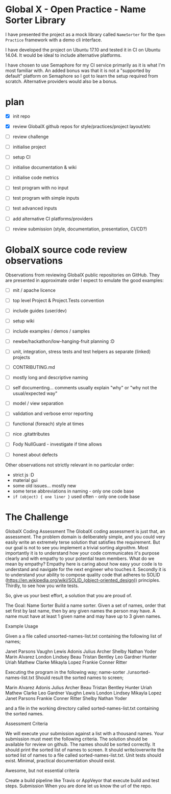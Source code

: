 

# Global X - Open Practice - Name Sorter Library

I have presented the project as a mock library called ```NameSorter``` for the ```Open Practice``` framework with a demo cli interface.

I have developed the project on Ubuntu 17.10 and tested it in CI on Ubuntu 14.04. It would be ideal to include alternative platforms.

I have chosen to use Semaphore for my CI service primarily as it is what I'm most familiar with. An added bonus was that it is not a "supported by default" platform on Semaphore so I got to learn the setup required from scratch. Alternative providers would also be a bonus.

# plan

- [x] init repo
- [x] review GlobalX github repos for style/practices/project layout/etc
- [ ] review challenge
- [ ] initialise project
- [ ] setup CI
- [ ] initialise documentation & wiki
- [ ] initialise code metrics
- [ ] test program with no input
- [ ] test program with simple inputs
- [ ] test advanced inputs
- [ ] add alternative CI platforms/providers
- [ ] review submission (style, documentation, presentation, CI/CD?)



# GlobalX source code review observations

Observations from reviewing GlobalX public repositories on GitHub. They are presented in approximate order I expect to emulate the good examples:

- [ ] mit / apache licence
- [ ] top level Project & Project.Tests convention
- [ ] include guides (user/dev)
- [ ] setup wiki
- [ ] include examples / demos / samples
- [ ] newbe/hackathon/low-hanging-fruit planning :D
- [ ] unit, integration, stress tests and test helpers as separate (linked) projects
- [ ] CONTRIBUTING.md

- [ ] mostly long and descriptive naming
- [ ] self documenting... comments usually explain "why" or "why not the usual/expected way"
- [ ] model / view separation
- [ ] validation and verbose error reporting
- [ ] functional (foreach) style at times
- [ ] nice .gitattributes
- [ ] Fody NullGuard - investigate if time allows
- [ ] honest about defects

Other observations not strictly relevant in no particular order:

- strict js :D
- material gui
- some old issues... mostly new
- some terse abbreviations in naming - only one code base
- ```if (object) { one liner }``` used often - only one code base

# The Challenge

GlobalX Coding Assessment
The GlobalX coding assessment is just that, an assessment. The problem domain is deliberately simple, and you could very easily write an extremely terse solution that satisfies the requirement. But our goal is not to see you implement a trivial sorting algroithm. Most importantly it is to understand how your code communicates it's purpose clearly and with empathy to your potential team members. What do we mean by empathy? Empathy here is caring about how easy your code is to understand and navigate for the next engineer who touches it. Secondly it is to understand your ability to compose quality code that adheres to SOLID (https://en.wikipedia.org/wiki/SOLID_(object-oriented_design)) principles. Thirdly, to see how you write
tests.

So, give us your best effort, a solution that you are proud of.

The Goal: Name Sorter
Build a name sorter. Given a set of names, order that set first by last name, then by any given names the person may have. A name must have at least 1 given name and may have up to 3 given names.

Example Usage

Given a a file called unsorted-names-list.txt containing the following list of names;

Janet Parsons
Vaughn Lewis
Adonis Julius Archer
Shelby Nathan Yoder
Marin Alvarez
London Lindsey
Beau Tristan Bentley
Leo Gardner
Hunter Uriah Mathew Clarke
Mikayla Lopez
Frankie Conner Ritter

Executing the program in the following way;
name-sorter ./unsorted-names-list.txt
Should result the sorted names to screen;

Marin Alvarez
Adonis Julius Archer
Beau Tristan Bentley
Hunter Uriah Mathew Clarke
Leo Gardner
Vaughn Lewis
London Lindsey
Mikayla Lopez
Janet Parsons
Frankie Conner Ritter
Shelby Nathan Yoder

and a file in the working directory called sorted-names-list.txt containing the sorted names.

Assessment Criteria

We will execute your submission against a list with a thousand names.
Your submission must meet the following criteria.
The solution should be available for review on github.
The names should be sorted correctly.
It should print the sorted list of names to screen.
It should write/overwrite the sorted list of names to a file called sorted-names-list.txt.
Unit tests should exist.
Minimal, practical documentation should exist.

Awesome, but not essential criteria

Create a build pipeline like Travis or AppVeyor that execute build and test steps.
Submission
When you are done let us know the url of the repo.
